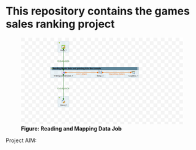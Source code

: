 <h1> This repository contains the games sales ranking project </h1>
<p1>
  <figure>
  <img src="https://github.com/Dalbee/Data-Integration-with-Talend/blob/main/Reading%20and%20Mapping%20Data%20with%20Talend/pictures/ReadingAndMappingData_0.1.png" alt="Reading and Mapping Data" title="Reading and Mapping Data Job">
  <figcaption>
   <b> Figure: Reading and Mapping Data Job </b>
  </figcaption> 
 </figure>
</p1>

<div>
  <p2>
  Project AIM:
  </p2>
</div>
